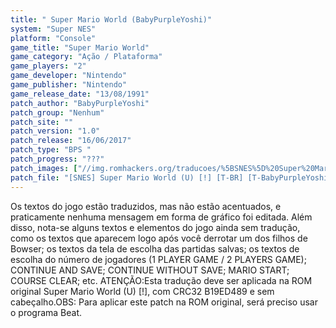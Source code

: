 ```yaml
---
title: " Super Mario World (BabyPurpleYoshi)"
system: "Super NES"
platform: "Console"
game_title: "Super Mario World"
game_category: "Ação / Plataforma"
game_players: "2"
game_developer: "Nintendo"
game_publisher: "Nintendo"
game_release_date: "13/08/1991"
patch_author: "BabyPurpleYoshi"
patch_group: "Nenhum"
patch_site: ""
patch_version: "1.0"
patch_release: "16/06/2017"
patch_type: "BPS "
patch_progress: "???"
patch_images: ["//img.romhackers.org/traducoes/%5BSNES%5D%20Super%20Mario%20World%20-%20BabyPurpleYoshi%20-%201.png","//img.romhackers.org/traducoes/%5BSNES%5D%20Super%20Mario%20World%20-%20BabyPurpleYoshi%20-%202.png","//img.romhackers.org/traducoes/%5BSNES%5D%20Super%20Mario%20World%20-%20BabyPurpleYoshi%20-%203.png"]
patch_file: "[SNES] Super Mario World (U) [!] [T-BR] [T-BabyPurpleYoshi G-Nenhum] [V-1.0 A-2017].rar"
---
```

Os textos do jogo estão traduzidos, mas não estão acentuados, e praticamente nenhuma mensagem em forma de gráfico foi editada. Além disso, nota-se alguns textos e elementos do jogo ainda sem tradução, como os textos que aparecem logo após você derrotar um dos filhos de Bowser; os textos da tela de escolha das partidas salvas; os textos de escolha do número de jogadores (1 PLAYER GAME / 2 PLAYERS GAME); CONTINUE AND SAVE; CONTINUE WITHOUT SAVE; MARIO START; COURSE CLEAR; etc. ATENÇÃO:Esta tradução deve ser aplicada na ROM original Super Mario World (U) [!], com CRC32 B19ED489 e sem cabeçalho.OBS: Para aplicar este patch na ROM original, será preciso usar o programa Beat.